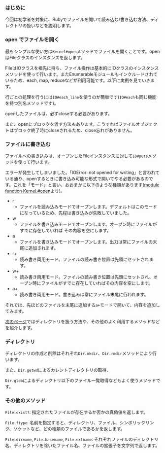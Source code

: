 ### はじめに

今回は初学者を対象に、Rubyでファイルを開いて読み込む/書き込む方法、ディレクトリの扱いなどを説明します。


### open でファイルを開く

最もシンプルな使い方は`Kernel#open`メソッドでファイルを開くことです。openはFileクラスのインスタンスを返します。

<script src="https://gist.github.com/memerelics/74492652734544f1f8df.js?file=open.rb"></script>

FileはIOクラスを祖先に持ち、ファイル操作は基本的にIOクラスのインスタンスメソッドを使って行います。またEnumerableモジュールもインクルードされているため、each, map, reduceなどが利用可能です。以下に実例を見ていきます。

行ごとの処理を行うには`IO#each_line`を使うのが簡単です(`IO#each`も同じ機能を持つ別名メソッドです)。

<script src="https://gist.github.com/memerelics/74492652734544f1f8df.js?file=rl.rb"></script>

openしたファイルは、必ずcloseする必要があります。

<script src="https://gist.github.com/memerelics/74492652734544f1f8df.js?file=close.rb"></script>

また、openにブロックを渡す方法もあります。こうすればファイルオブジェクトはブロック終了時にcloseされるため、close忘れがありません。

<script src="https://gist.github.com/memerelics/74492652734544f1f8df.js?file=bl.rb"></script>


### ファイルに書き込む

ファイルへの書き込みは、オープンしたFileインスタンスに対して`IO#puts`メソッドを使って行います。

<script src="https://gist.github.com/memerelics/74492652734544f1f8df.js?file=er.rb"></script>

エラーが発生してしまいました。「IOError: not opened for writing」と言われている通り、openするときに書き込み可能な形式で開いてやる必要があるのです。これを「モード」と言い、おおまかに以下のような種類があります([module function Kernel.#open](http://docs.ruby-lang.org/ja/2.1.0/method/Kernel/m/open.html)より)。


* r
  * ファイルを読み込みモードでオープンします。デフォルトはこのモードになっているため、先程は書き込みが失敗していました。
* w
  * ファイルを書き込みモードでオープンします。オープン時にファイルがすでに存在していれば その内容を空にします。
* a
  * ファイルを書き込みモードでオープンします。出力は常にファイルの末尾に追加されます。
* r+
  * 読み書き両用モード。ファイルの読み書き位置は先頭にセットされます。
* w+
  * 読み書き両用モード。ファイルの読み書き位置は先頭にセットされ、オープン時にファイルがすでに存在していればその内容を空にします。
* a+
  * 読み書き両用モード。書き込みは常にファイル末尾に行われます。


それでは、先ほどのファイルを末尾に追加する`a+`モードで開いて、内容を追加してみます。

<script src="https://gist.github.com/memerelics/74492652734544f1f8df.js?file=add.rb"></script>


[次のページ](/gm/gc/445639/2/)ではディレクトリを扱う方法や、その他のよく利用するメソッドなどを紹介します。

<div style="page-break-after: always"><span style="display: none">&nbsp;</span></div>

### ディレクトリ

ディレクトリの作成と削除はそれぞれ`Dir.mkdir`、`Dir.rmdir`メソッドにより行います。

<script src="https://gist.github.com/memerelics/74492652734544f1f8df.js?file=add.rb"></script>

また、`Dir.getwd`によるカレントディレクトリの取得、

<script src="https://gist.github.com/memerelics/74492652734544f1f8df.js?file=getwd.rb"></script>

`Dir.glob`によるディレクトリ以下のファイル一覧取得などもよく使うメソッドです。

<script src="https://gist.github.com/memerelics/74492652734544f1f8df.js?file=glob.rb"></script>


### その他のメソッド

`File.exist?`: 指定されたファイルが存在するか否かの真偽値を返します。

<script src="https://gist.github.com/memerelics/74492652734544f1f8df.js?file=exist.rb"></script>

`File.ftype`: 名前を指定すると、ディレクトリ、ファイル、シンボリックリンク、ソケットなど、どの種類のファイルであるかを返します。

<script src="https://gist.github.com/memerelics/74492652734544f1f8df.js?file=ftype.rb"></script>

`File.dirname`, `File.basename`, `File.extname`: それぞれファイルのディレクトリ名、ディレクトリを除いたファイル名、ファイルの拡張子を文字列で返します。

<script src="https://gist.github.com/memerelics/74492652734544f1f8df.js?file=names.rb"></script>

